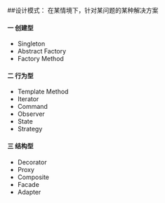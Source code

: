 ##设计模式： 在某情境下，针对某问题的某种解决方案  
#### 一 创建型  
* Singleton  
* Abstract Factory  
* Factory Method  
#### 二 行为型  
* Template Method  
* Iterator  
* Command  
* Observer  
* State  
* Strategy  
#### 三 结构型  
* Decorator  
* Proxy  
* Composite  
* Facade  
* Adapter